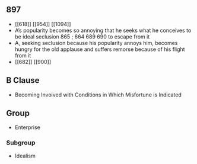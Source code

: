 ## 897
- [[618]] [[954]] [[1094]] 
- A’s popularity becomes so annoying that he seeks what he conceives to be ideal seclusion 865 ; 664 689 690 to escape from it
- A, seeking seclusion because his popularity annoys him, becomes hungry for the old applause and suffers remorse because of his flight from it
- [[682]] [[900]] 

## B Clause
- Becoming Invoived with Conditions in Which Misfortune is Indicated

## Group
- Enterprise

### Subgroup
- Idealism

